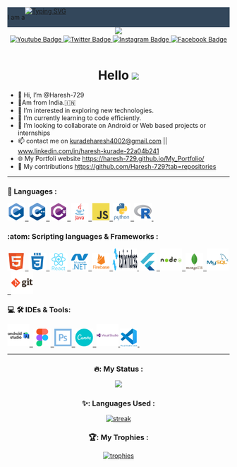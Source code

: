 <div align="center" style="display: flex; flex-direction: row; background-color:#33475b">
  <p>I am a</p>
<a href="https://git.io/typing-svg"><img src="https://readme-typing-svg.demolab.com?font=Fira+Code&weight=500&size=24&duration=2000&pause=400&color=EB0B24&center=true&width=435&lines=Student;Programmer;Problem+Solver;Project+Manager;Frontend+Developer;Database+Manager" alt="Typing SVG" /></a>
</div>
  
<div id="header" align="center">
  <img src="https://media.giphy.com/media/fvx95jkua5th3YeThr/giphy.gif" width="150"/>
</div>

<div id="badges" align="center">
  <a href="https://www.youtube.com/channel/UC6eNSDkXuEucG97AsVyR6hQ">
    <img src="https://img.shields.io/badge/YouTube-darkred?style=for-the-badge&logo=youtube&logoColor=white" alt="Youtube Badge"/>
  </a>
  <a href="your-twitter-URL">
    <img src="https://img.shields.io/badge/Twitter-blue?style=for-the-badge&logo=twitter&logoColor=white" alt="Twitter Badge"/>
  </a>
  <a href="https://www.instagram.com/haresh_kurade_729/">
    <img src="https://img.shields.io/badge/Instagram-violet?style=for-the-badge&logo=instagram&logoColor=white" alt="Instagram Badge"/>
  </a>
  <a href="https://www.facebook.com/haresh.kurade.729/">
    <img src="https://img.shields.io/badge/Facebook-darkblue?style=for-the-badge&logo=facebook&logoColor=white" alt="Facebook Badge"/>
  </a>
</div>
<div id="badges" align="center">
  <img src="https://komarev.com/ghpvc/?username=Haresh-729&style=flat-square&color=blue" alt=""/>
   <h1>       Hello 
  <img src="https://media.giphy.com/media/hvRJCLFzcasrR4ia7z/giphy.gif" width="25px"/>
  </h1>
</div>

- 👋 Hi, I’m @Haresh-729
- 📍Am from India.🇮🇳
- 👀 I’m interested in exploring new technologies.
- 🌱 I’m currently learning to code efficiently.
- 💞️ I’m looking to collaborate on Android or Web based projects or internships 
- 📫 contact me on kuradeharesh4002@gmail.com || www.linkedin.com/in/haresh-kurade-22a04b241
- 🌐 My Portfoli website https://haresh-729.github.io/My_Portfolio/
- 💪 My contributions https://github.com/Haresh-729?tab=repositories
---
### :scroll: Languages :
<div>
  <a href="https://en.wikipedia.org/wiki/C_(programming_language)">
    <img src="https://github.com/devicons/devicon/blob/master/icons/c/c-original.svg" title="C" alt="C" width="40" height="40"/>&nbsp;
  </a>
  
  <a href="https://en.wikipedia.org/wiki/CPP">
    <img src="https://github.com/devicons/devicon/blob/master/icons/cplusplus/cplusplus-original.svg" title="Cpp" alt="Cpp" width="40" height="40"/>&nbsp;
  </a>
  
  <a href="https://en.wikipedia.org/wiki/C-sharp">
    <img src="https://github.com/devicons/devicon/blob/master/icons/csharp/csharp-original.svg" title="Csharp" alt="Csharp" width="40" height="40"/>&nbsp;
  </a>
  
  <a href="https://en.wikipedia.org/wiki/Java">
    <img src="https://github.com/devicons/devicon/blob/master/icons/java/java-original-wordmark.svg" title="Java" alt="Java" width="40" height="40"/>&nbsp;
  </a>
  
  <a href="https://en.wikipedia.org/wiki/JavaScript">
    <img src="https://github.com/devicons/devicon/blob/master/icons/javascript/javascript-original.svg" title="JavaScript" alt="JavaScript" width="40" height="40"/>&nbsp;
  </a>
  
  <a href="https://en.wikipedia.org/wiki/Python">
    <img src="https://github.com/devicons/devicon/blob/master/icons/python/python-original-wordmark.svg" title="python" alt="python" width="40" height="40"/>&nbsp;
  </a>
  
  <a href="https://en.wikipedia.org/wiki/R">
  <img src="https://github.com/devicons/devicon/blob/master/icons/r/r-original.svg" title="R" alt="R" width="40" height="40"/>&nbsp;
  </a>
</div>

### :atom: Scripting languages & Frameworks :
<div>
  <a href="https://en.wikipedia.org/wiki/HTML">
    <img src="https://github.com/devicons/devicon/blob/master/icons/html5/html5-original.svg" title="HTML5" alt="HTML" width="40" height="40"/>&nbsp;
  </a>
  
  <a href="https://en.wikipedia.org/wiki/CSS">
    <img src="https://github.com/devicons/devicon/blob/master/icons/css3/css3-plain-wordmark.svg"  title="CSS3" alt="CSS" width="40" height="40"/>&nbsp;
  </a>
  
  <a href="https://en.wikipedia.org/wiki/React">
    <img src="https://github.com/devicons/devicon/blob/master/icons/react/react-original-wordmark.svg" title="React" alt="React" width="40" height="40"/>&nbsp;
  </a>
  
  <a href="https://en.wikipedia.org/wiki/.net">
    <img src="https://github.com/devicons/devicon/blob/master/icons/dot-net/dot-net-plain-wordmark.svg" title="DotNet" alt="DotNet" width="40" height="40"/>&nbsp;
  </a>
  
  <a href="https://en.wikipedia.org/wiki/Firebase">
    <img src="https://github.com/devicons/devicon/blob/master/icons/firebase/firebase-plain-wordmark.svg" title="Firebase" alt="Firebase" width="40" height="40"/>&nbsp;
  </a>
  
  <a href="https://en.wikipedia.org/wiki/Tailwind_CSS">
    <img src="https://github.com/devicons/devicon/blob/master/icons/tailwindcss/tailwindcss-original-wordmark.svg" title="Tailwind" alt="Tailwind" width="55" height="50"/>
  </a>
  
  <a href="https://en.wikipedia.org/wiki/Flutter_(software)">
    <img src="https://github.com/devicons/devicon/blob/master/icons/flutter/flutter-original.svg" title="Flutter" alt="Flutter" width="40" height="40"/>&nbsp;
  </a>
  
  <a href="https://en.wikipedia.org/wiki/Node.js">
    <img src="https://github.com/devicons/devicon/blob/master/icons/nodejs/nodejs-original-wordmark.svg" title="NodeJS" alt="NodeJS" width="50" height="50"/>&nbsp;
  </a>
  
  <a href="https://en.wikipedia.org/wiki/MongoDB">
    <img src="https://github.com/devicons/devicon/blob/master/icons/mongodb/mongodb-original-wordmark.svg" title="mongoDB" alt="mongoDB" width="40" height="40"/>&nbsp;
  </a>
  
  <a href="https://en.wikipedia.org/wiki/MySQL">
    <img src="https://github.com/devicons/devicon/blob/master/icons/mysql/mysql-original-wordmark.svg" title="MySQL"  alt="MySQL" width="50" height="50"/>&nbsp;
  </a>
  
  <a href="https://en.wikipedia.org/wiki/Git">
    <img src="https://github.com/devicons/devicon/blob/master/icons/git/git-original-wordmark.svg" title="Git" alt="Git" width="50" height="50"/>
  </a>
</div>

### 💻 🛠️ IDEs & Tools:
<div>
  <a href="https://en.wikipedia.org/wiki/Android_Studio">
    <img src="https://github.com/devicons/devicon/blob/master/icons/androidstudio/androidstudio-original-wordmark.svg" title="AndroidStudio" alt="AndroidStudio" width="50" height="50"/>&nbsp;
  </a>
  
  <a href="https://en.wikipedia.org/wiki/Figma_(software)">
    <img src="https://github.com/devicons/devicon/blob/master/icons/figma/figma-original.svg" title="Figma" alt="Figma" width="40" height="40"/>&nbsp;
  </a>
  
  <a href="https://en.wikipedia.org/wiki/Adobe_Photoshop">
    <img src="https://github.com/devicons/devicon/blob/master/icons/photoshop/photoshop-line.svg" title="Photoshop" alt="Photoshop" width="40" height="40"/>&nbsp;
  </a>
  
  <a href="https://en.wikipedia.org/wiki/Canva">
    <img src="https://github.com/devicons/devicon/blob/master/icons/canva/canva-original.svg" title="Canva" alt="Canva" width="40" height="40"/>&nbsp;
  </a>
  
  <a href="https://en.wikipedia.org/wiki/Visual_Studio">
    <img src="https://github.com/devicons/devicon/blob/master/icons/visualstudio/visualstudio-plain-wordmark.svg" title="VisualStudio" alt="VisualStudio" width="50" height="50"/>
  </a>
  
  <a href="https://en.wikipedia.org/wiki/Visual_Studio_Code">
    <img src="https://github.com/devicons/devicon/blob/master/icons/vscode/vscode-original-wordmark.svg" title="VisualStudioCode" alt="VisualStudioCode" width="40" height="40"/>&nbsp;
    </a>
</div>

---

<div align="center">
<h3>🔥: My Status :</h3>
  <a href="https://github.com/Haresh-729">
    <img src="https://streak-stats.demolab.com?user=Haresh-729&theme=flag-india&border_radius=6&date_format=j%20M%5B%20Y%5D&stroke=F9F20B"/>
  </a>
</div>

<div align="center">
<h3>✨: Languages Used :</h3>
  <a href="https://github.com/Haresh-729">
    <img src="https://github-readme-stats.vercel.app/api/top-langs/?username=Haresh-729&layout=compact" alt="streak"/>
  </a>
</div>

<div align="center">
  <h3>🏆: My Trophies :</h3>
<a href="https://github.com/Haresh-729">
  <img src="https://github-profile-trophy.vercel.app/?username=Haresh-729" alt="trophies"/>
</a>
</div>
